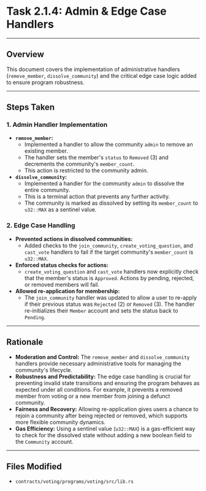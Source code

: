 # Task 2.1.4: Admin & Edge Case Handlers

---

## Overview
This document covers the implementation of administrative handlers (`remove_member`, `dissolve_community`) and the critical edge case logic added to ensure program robustness.

---

## Steps Taken

### 1. Admin Handler Implementation
-   **`remove_member`:**
    *   Implemented a handler to allow the community `admin` to remove an existing member.
    *   The handler sets the member's `status` to `Removed` (3) and decrements the community's `member_count`.
    *   This action is restricted to the community admin.
-   **`dissolve_community`:**
    *   Implemented a handler for the community `admin` to dissolve the entire community.
    *   This is a terminal action that prevents any further activity.
    *   The community is marked as dissolved by setting its `member_count` to `u32::MAX` as a sentinel value.

### 2. Edge Case Handling
-   **Prevented actions in dissolved communities:**
    *   Added checks to the `join_community`, `create_voting_question`, and `cast_vote` handlers to fail if the target community's `member_count` is `u32::MAX`.
-   **Enforced status checks for actions:**
    *   `create_voting_question` and `cast_vote` handlers now explicitly check that the member's status is `Approved`. Actions by pending, rejected, or removed members will fail.
-   **Allowed re-application for membership:**
    *   The `join_community` handler was updated to allow a user to re-apply if their previous status was `Rejected` (2) or `Removed` (3). The handler re-initializes their `Member` account and sets the status back to `Pending`.

---

## Rationale
-   **Moderation and Control:** The `remove_member` and `dissolve_community` handlers provide necessary administrative tools for managing the community's lifecycle.
-   **Robustness and Predictability:** The edge case handling is crucial for preventing invalid state transitions and ensuring the program behaves as expected under all conditions. For example, it prevents a removed member from voting or a new member from joining a defunct community.
-   **Fairness and Recovery:** Allowing re-application gives users a chance to rejoin a community after being rejected or removed, which supports more flexible community dynamics.
-   **Gas Efficiency:** Using a sentinel value (`u32::MAX`) is a gas-efficient way to check for the dissolved state without adding a new boolean field to the `Community` account.

---

## Files Modified
-   `contracts/voting/programs/voting/src/lib.rs` 